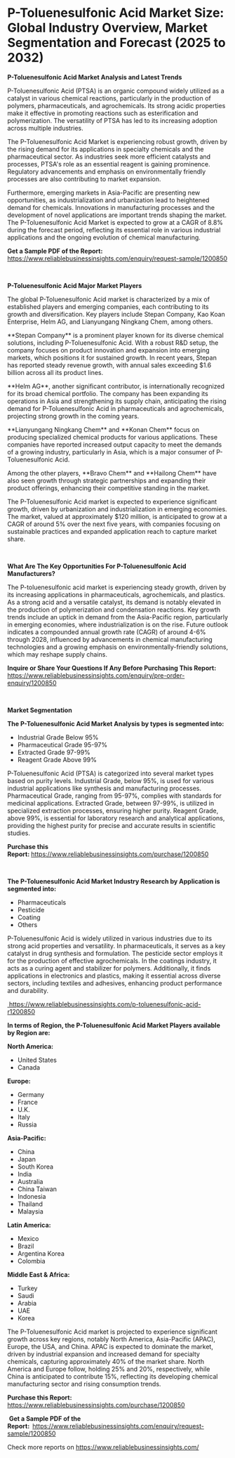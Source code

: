 <p><h1>P-Toluenesulfonic Acid Market Size: Global Industry Overview, Market Segmentation and Forecast (2025 to 2032)</h1></p><p><strong>P-Toluenesulfonic Acid Market Analysis and Latest Trends</strong></p>
<p><p>P-Toluenesulfonic Acid (PTSA) is an organic compound widely utilized as a catalyst in various chemical reactions, particularly in the production of polymers, pharmaceuticals, and agrochemicals. Its strong acidic properties make it effective in promoting reactions such as esterification and polymerization. The versatility of PTSA has led to its increasing adoption across multiple industries.</p><p>The P-Toluenesulfonic Acid Market is experiencing robust growth, driven by the rising demand for its applications in specialty chemicals and the pharmaceutical sector. As industries seek more efficient catalysts and processes, PTSA's role as an essential reagent is gaining prominence. Regulatory advancements and emphasis on environmentally friendly processes are also contributing to market expansion.</p><p>Furthermore, emerging markets in Asia-Pacific are presenting new opportunities, as industrialization and urbanization lead to heightened demand for chemicals. Innovations in manufacturing processes and the development of novel applications are important trends shaping the market. The P-Toluenesulfonic Acid Market is expected to grow at a CAGR of 8.8% during the forecast period, reflecting its essential role in various industrial applications and the ongoing evolution of chemical manufacturing.</p></p>
<p><strong>Get a Sample PDF of the Report:&nbsp;</strong> <a href="https://www.reliablebusinessinsights.com/enquiry/request-sample/1200850?utm_campaign=3134&utm_medium=2&utm_source=Github&utm_content=ia&utm_term=22032025&utm_id=p-toluenesulfonic-acid">https://www.reliablebusinessinsights.com/enquiry/request-sample/1200850</a></p>
<p>&nbsp;</p>
<p><strong>P-Toluenesulfonic Acid Major Market Players</strong></p>
<p><p>The global P-Toluenesulfonic Acid market is characterized by a mix of established players and emerging companies, each contributing to its growth and diversification. Key players include Stepan Company, Kao Koan Enterprise, Helm AG, and Lianyungang Ningkang Chem, among others.</p><p>**Stepan Company** is a prominent player known for its diverse chemical solutions, including P-Toluenesulfonic Acid. With a robust R&D setup, the company focuses on product innovation and expansion into emerging markets, which positions it for sustained growth. In recent years, Stepan has reported steady revenue growth, with annual sales exceeding $1.6 billion across all its product lines.</p><p>**Helm AG**, another significant contributor, is internationally recognized for its broad chemical portfolio. The company has been expanding its operations in Asia and strengthening its supply chain, anticipating the rising demand for P-Toluenesulfonic Acid in pharmaceuticals and agrochemicals, projecting strong growth in the coming years.</p><p>**Lianyungang Ningkang Chem** and **Konan Chem** focus on producing specialized chemical products for various applications. These companies have reported increased output capacity to meet the demands of a growing industry, particularly in Asia, which is a major consumer of P-Toluenesulfonic Acid.</p><p>Among the other players, **Bravo Chem** and **Hailong Chem** have also seen growth through strategic partnerships and expanding their product offerings, enhancing their competitive standing in the market.</p><p>The P-Toluenesulfonic Acid market is expected to experience significant growth, driven by urbanization and industrialization in emerging economies. The market, valued at approximately $120 million, is anticipated to grow at a CAGR of around 5% over the next five years, with companies focusing on sustainable practices and expanded application reach to capture market share.</p></p>
<p>&nbsp;</p>
<p><strong>What Are The Key Opportunities For P-Toluenesulfonic Acid Manufacturers?</strong></p>
<p><p>The P-toluenesulfonic acid market is experiencing steady growth, driven by its increasing applications in pharmaceuticals, agrochemicals, and plastics. As a strong acid and a versatile catalyst, its demand is notably elevated in the production of polymerization and condensation reactions. Key growth trends include an uptick in demand from the Asia-Pacific region, particularly in emerging economies, where industrialization is on the rise. Future outlook indicates a compounded annual growth rate (CAGR) of around 4-6% through 2028, influenced by advancements in chemical manufacturing technologies and a growing emphasis on environmentally-friendly solutions, which may reshape supply chains.</p></p>
<p><strong>Inquire or Share Your Questions If Any Before Purchasing This Report:</strong> <a href="https://www.reliablebusinessinsights.com/enquiry/pre-order-enquiry/1200850?utm_campaign=3134&utm_medium=2&utm_source=Github&utm_content=ia&utm_term=22032025&utm_id=p-toluenesulfonic-acid">https://www.reliablebusinessinsights.com/enquiry/pre-order-enquiry/1200850</a></p>
<p>&nbsp;</p>
<p><strong>Market Segmentation</strong></p>
<p><strong>The P-Toluenesulfonic Acid Market Analysis by types is segmented into:</strong></p>
<p><ul><li>Industrial Grade Below 95%</li><li>Pharmaceutical Grade 95-97%</li><li>Extracted Grade 97-99%</li><li>Reagent Grade Above 99%</li></ul></p>
<p><p>P-Toluenesulfonic Acid (PTSA) is categorized into several market types based on purity levels. Industrial Grade, below 95%, is used for various industrial applications like synthesis and manufacturing processes. Pharmaceutical Grade, ranging from 95-97%, complies with standards for medicinal applications. Extracted Grade, between 97-99%, is utilized in specialized extraction processes, ensuring higher purity. Reagent Grade, above 99%, is essential for laboratory research and analytical applications, providing the highest purity for precise and accurate results in scientific studies.</p></p>
<p><strong>Purchase this Report:&nbsp;</strong><a href="https://www.reliablebusinessinsights.com/purchase/1200850?utm_campaign=3134&utm_medium=2&utm_source=Github&utm_content=ia&utm_term=22032025&utm_id=p-toluenesulfonic-acid">https://www.reliablebusinessinsights.com/purchase/1200850</a></p>
<p>&nbsp;</p>
<p><strong>The P-Toluenesulfonic Acid Market Industry Research by Application is segmented into:</strong></p>
<p><ul><li>Pharmaceuticals</li><li>Pesticide</li><li>Coating</li><li>Others</li></ul></p>
<p><p>P-Toluenesulfonic Acid is widely utilized in various industries due to its strong acid properties and versatility. In pharmaceuticals, it serves as a key catalyst in drug synthesis and formulation. The pesticide sector employs it for the production of effective agrochemicals. In the coatings industry, it acts as a curing agent and stabilizer for polymers. Additionally, it finds applications in electronics and plastics, making it essential across diverse sectors, including textiles and adhesives, enhancing product performance and durability.</p></p>
<p><a href="https://www.reliablebusinessinsights.com/p-toluenesulfonic-acid-r1200850?utm_campaign=3134&utm_medium=2&utm_source=Github&utm_content=ia&utm_term=22032025&utm_id=p-toluenesulfonic-acid">&nbsp;https://www.reliablebusinessinsights.com/p-toluenesulfonic-acid-r1200850</a></p>
<p><strong>In terms of Region, the P-Toluenesulfonic Acid Market Players available by Region are:</strong></p>
<p>
    <p> <strong> North America: </strong>
        <ul>
            <li>United States</li>
            <li>Canada</li>
        </ul>
        </p> 
    <p> <strong> Europe: </strong>
        <ul>
            <li>Germany</li>
            <li>France</li>
            <li>U.K.</li>
            <li>Italy</li>
            <li>Russia</li>
        </ul>
        </p> 
    <p> <strong> Asia-Pacific: </strong>
        <ul>
            <li>China</li>
            <li>Japan</li>
            <li>South Korea</li>
            <li>India</li>
            <li>Australia</li>
            <li>China Taiwan</li>
            <li>Indonesia</li>
            <li>Thailand</li>
            <li>Malaysia</li>
        </ul>
        </p> 
    <p> <strong> Latin America: </strong>
        <ul>
            <li>Mexico</li>
            <li>Brazil</li>
            <li>Argentina Korea</li>
            <li>Colombia</li>
        </ul>
        </p> 
    <p> <strong> Middle East & Africa: </strong>
        <ul>
            <li>Turkey</li>
            <li>Saudi</li>
            <li>Arabia</li>
            <li>UAE</li>
            <li>Korea</li>
        </ul>
    </p>
    </p>
<p><p>The P-Toluenesulfonic Acid market is projected to experience significant growth across key regions, notably North America, Asia-Pacific (APAC), Europe, the USA, and China. APAC is expected to dominate the market, driven by industrial expansion and increased demand for specialty chemicals, capturing approximately 40% of the market share. North America and Europe follow, holding 25% and 20%, respectively, while China is anticipated to contribute 15%, reflecting its developing chemical manufacturing sector and rising consumption trends.</p></p>
<p><strong>Purchase this Report: </strong><a href="https://www.reliablebusinessinsights.com/purchase/1200850?utm_campaign=3134&utm_medium=2&utm_source=Github&utm_content=ia&utm_term=22032025&utm_id=p-toluenesulfonic-acid">https://www.reliablebusinessinsights.com/purchase/1200850</a></p>
<p>&nbsp;<strong>Get a Sample PDF of the Report:&nbsp;&nbsp;</strong><a href="https://www.reliablebusinessinsights.com/enquiry/request-sample/1200850?utm_campaign=3134&utm_medium=2&utm_source=Github&utm_content=ia&utm_term=22032025&utm_id=p-toluenesulfonic-acid">https://www.reliablebusinessinsights.com/enquiry/request-sample/1200850</a></p>
<p><strong></strong></p>
<p>Check more reports on <a href="https://www.reliablebusinessinsights.com/?utm_campaign=3134&utm_medium=2&utm_source=Github&utm_content=ia&utm_term=22032025&utm_id=p-toluenesulfonic-acid">https://www.reliablebusinessinsights.com/</a></p>